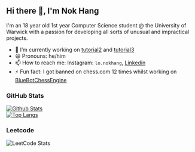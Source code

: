 ## Hi there 👋, I'm Nok Hang

I'm an 18 year old 1st year Computer Science student @ the University of Warwick with a passion for developing all sorts of unusual and impractical projects.
 
- 🔭 I’m currently working on [tutorial2](https://github.com/bakerpdgit/tutorial2) and [tutorial3](https://github.com/bakerpdgit/tutorial3)
- 😄 Pronouns: he/him
- 📫 How to reach me: Instagram: `lo.nokhang`, [Linkedin](https://www.linkedin.com/in/nok-hang-lo-2695a6282/)
- ⚡ Fun fact: I got banned on chess.com 12 times whilst working on [BlueBotChessEngine](https://github.com/BlueTot/BlueBotChessEngine)

<!--
**BlueTot/BlueTot** is a ✨ _special_ ✨ repository because its `README.md` (this file) appears on your GitHub profile.

Here are some ideas to get you started:

- 🔭 I’m currently working on ...
- 🌱 I’m currently learning ...
- 👯 I’m looking to collaborate on ...
- 🤔 I’m looking for help with ...
- 💬 Ask me about ...
- 📫 How to reach me: ...
- 😄 Pronouns: ...
- ⚡ Fun fact: ...
-->

### GitHub Stats
[![Github Stats](https://github-readme-stats.vercel.app/api?username=BlueTot&theme=tokyonight&show_icons=true)](https://github.com/BlueTot)
</br>
[![Top Langs](https://github-readme-stats.vercel.app/api/top-langs?username=BlueTot&theme=tokyonight&show_icons=true)](https://github.com/BlueTot)

### Leetcode
![LeetCode Stats](https://leetcard.jacoblin.cool/bluetotkc?theme=dark&font=Rajdhani)
